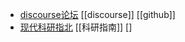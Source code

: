 - [discourse论坛](https://www.discourse.org/) [[discourse]] [[github]]
- [现代科研指北](https://yufree.cn/sciguide/) [[科研指南]] []